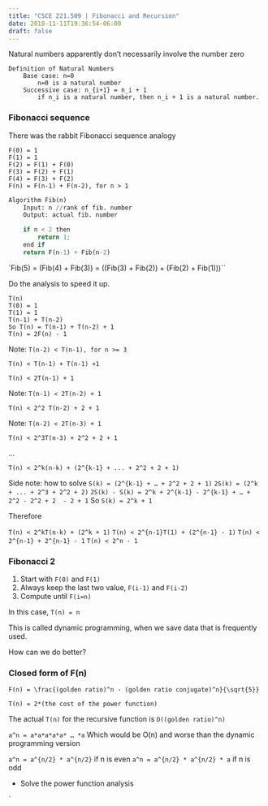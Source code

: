```yaml
---
title: "CSCE 221.509 | Fibonacci and Recursion"
date: 2018-11-11T19:36:54-06:00
draft: false
---
```


Natural numbers apparently don’t necessarily involve the number zero

```
Definition of Natural Numbers
	Base case: n=0
		n=0 is a natural number
	Successive case: n_{i+1} = n_i + 1
		if n_i is a natural number, then n_i + 1 is a natural number.
```

### Fibonacci sequence
There was the rabbit Fibonacci sequence analogy

```
F(0) = 1
F(1) = 1
F(2) = F(1) + F(0)
F(3) = F(2) + F(1)
F(4) = F(3) + F(2)
F(n) = F(n-1) + F(n-2), for n > 1
```

```py
Algorithm Fib(n)
	Input: n //rank of fib. number
	Output: actual fib. number

	if n < 2 then
		return 1;
	end if
	return F(n-1) + Fib(n-2)
```

`Fib(5) = (Fib(4) + Fib(3)) = ((Fib(3) + Fib(2)) + (Fib(2) + Fib(1)))``

Do the analysis to speed it up.
```
T(n)
T(0) = 1
T(1) = 1
T(n-1) + T(n-2)
So T(n) = T(n-1) + T(n-2) + 1
T(n) = 2F(n) - 1
```
Note: `T(n-2) < T(n-1), for n >= 3`

`T(n) < T(n-1) + T(n-1) +1`

`T(n) < 2T(n-1) + 1`

Note: `T(n-1) < 2T(n-2) + 1`

`T(n) < 2^2 T(n-2) + 2 + 1`

Note: `T(n-2) < 2T(n-3) + 1`

`T(n) < 2^3T(n-3) + 2^2 + 2 + 1`

…

`T(n) < 2^k(n-k) + (2^{k-1} + ... + 2^2 + 2 + 1)`

Side note: how to solve
`S(k) = (2^{k-1} + … + 2^2 + 2 + 1)`
`2S(k) = (2^k + ... + 2^3 + 2^2 + 2)`
`2S(k) - S(k) = 2^k + 2^{k-1} - 2^{k-1} + … + 2^2 - 2^2 + 2  - 2 + 1`
So `S(k) = 2^k + 1`

Therefore

`T(n) < 2^kT(n-k) + (2^k + 1)`
`T(n) < 2^{n-1}T(1) + (2^{n-1} - 1)`
`T(n) < 2^{n-1} + 2^{n-1} - 1`
`T(n) < 2^n - 1`

### Fibonacci 2
1. Start with `F(0)` and `F(1)`
2. Always keep the last two value, `F(i-1)` and `F(i-2)`
3. Compute until `F(i=n)`

In this case, `T(n) = n`

This is called dynamic programming, when we save data that is frequently used.

How can we do better?

### Closed form of F(n)

`F(n) = \frac{(golden ratio)^n - (golden ratio conjugate)^n}{\sqrt{5}}`

`T(n) = 2*(the cost of the power function)`

The actual `T(n)` for the recursive function is `O((golden ratio)^n)`

`a^n = a*a*a*a*a* … *a`
Which would be O(n) and worse than the dynamic programming version

`a^n = a^{n/2} * a^{n/2}` if n is even
`a^n = a^{n/2} * a^{n/2} * a` if n is odd

- Solve the power function analysis

`
